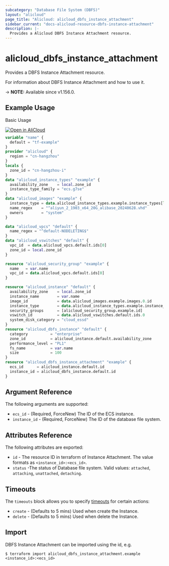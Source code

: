 ```yaml
---
subcategory: "Database File System (DBFS)"
layout: "alicloud"
page_title: "Alicloud: alicloud_dbfs_instance_attachment"
sidebar_current: "docs-alicloud-resource-dbfs-instance-attachment"
description: |-
  Provides a Alicloud DBFS Instance Attachment resource.
---
```


# alicloud_dbfs_instance_attachment

Provides a DBFS Instance Attachment resource.

For information about DBFS Instance Attachment and how to use it.

-> **NOTE:** Available since v1.156.0.

## Example Usage

Basic Usage

<div style="display: block;margin-bottom: 40px;"><div class="oics-button" style="float: right;position: absolute;margin-bottom: 10px;">
  <a href="https://api.aliyun.com/api-tools/terraform?resource=alicloud_dbfs_instance_attachment&exampleId=89d61377-35bd-d943-c01c-534a577b8fae82ed3843&activeTab=example&spm=docs.r.dbfs_instance_attachment.0.89d6137735&intl_lang=EN_US" target="_blank">
    <img alt="Open in AliCloud" src="https://img.alicdn.com/imgextra/i1/O1CN01hjjqXv1uYUlY56FyX_!!6000000006049-55-tps-254-36.svg" style="max-height: 44px; max-width: 100%;">
  </a>
</div></div>

```terraform
variable "name" {
  default = "tf-example"
}
provider "alicloud" {
  region = "cn-hangzhou"
}
locals {
  zone_id = "cn-hangzhou-i"
}
data "alicloud_instance_types" "example" {
  availability_zone    = local.zone_id
  instance_type_family = "ecs.g7se"
}
data "alicloud_images" "example" {
  instance_type = data.alicloud_instance_types.example.instance_types[length(data.alicloud_instance_types.example.instance_types) - 1].id
  name_regex    = "^aliyun_2_1903_x64_20G_alibase_20240628.vhd"
  owners        = "system"
}

data "alicloud_vpcs" "default" {
  name_regex = "^default-NODELETING$"
}
data "alicloud_vswitches" "default" {
  vpc_id  = data.alicloud_vpcs.default.ids[0]
  zone_id = local.zone_id
}

resource "alicloud_security_group" "example" {
  name   = var.name
  vpc_id = data.alicloud_vpcs.default.ids[0]
}

resource "alicloud_instance" "default" {
  availability_zone    = local.zone_id
  instance_name        = var.name
  image_id             = data.alicloud_images.example.images.0.id
  instance_type        = data.alicloud_instance_types.example.instance_types[length(data.alicloud_instance_types.example.instance_types) - 1].id
  security_groups      = [alicloud_security_group.example.id]
  vswitch_id           = data.alicloud_vswitches.default.ids.0
  system_disk_category = "cloud_essd"
}
resource "alicloud_dbfs_instance" "default" {
  category          = "enterprise"
  zone_id           = alicloud_instance.default.availability_zone
  performance_level = "PL1"
  fs_name           = var.name
  size              = 100
}
resource "alicloud_dbfs_instance_attachment" "example" {
  ecs_id      = alicloud_instance.default.id
  instance_id = alicloud_dbfs_instance.default.id
}
```

## Argument Reference

The following arguments are supported:

* `ecs_id` - (Required, ForceNew) The ID of the ECS instance.
* `instance_id` - (Required, ForceNew) The ID of the database file system.

## Attributes Reference

The following attributes are exported:

* `id` - The resource ID in terraform of Instance Attachment. The value formats as `<instance_id>:<ecs_id>`.
* `status` -The status of Database file system. Valid values: `attached`, `attaching`, `unattached`, `detaching`.

## Timeouts

The `timeouts` block allows you to specify [timeouts](https://www.terraform.io/docs/configuration-0-11/resources.html#timeouts) for certain actions:

* `create` - (Defaults to 5 mins) Used when create the Instance.
* `delete` - (Defaults to 5 mins) Used when delete the Instance.

## Import

DBFS Instance Attachment can be imported using the id, e.g.

```shell
$ terraform import alicloud_dbfs_instance_attachment.example <instance_id>:<ecs_id>
```
